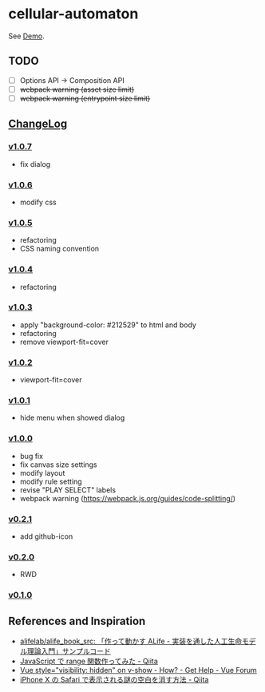 # cellular-automaton

See [Demo](https://l1ck0h.github.io/cellular-automaton/).

## TODO

- [ ] Options API → Composition API
- [ ] ~~webpack warning (asset size limit)~~
- [ ] ~~webpack warning (entrypoint size limit)~~

## [ChangeLog](https://github.com/l1ck0h/cellular-automaton/releases)

### [v1.0.7](https://github.com/l1ck0h/cellular-automaton/tree/v1.0.7)

- fix dialog

### [v1.0.6](https://github.com/l1ck0h/cellular-automaton/tree/v1.0.6)

- modify css

### [v1.0.5](https://github.com/l1ck0h/cellular-automaton/tree/v1.0.5)

- refactoring
- CSS naming convention

### [v1.0.4](https://github.com/l1ck0h/cellular-automaton/tree/v1.0.4)

- refactoring

### [v1.0.3](https://github.com/l1ck0h/cellular-automaton/tree/v1.0.3)

- apply "background-color: #212529" to html and body
- refactoring
- remove viewport-fit=cover

### [v1.0.2](https://github.com/l1ck0h/cellular-automaton/tree/v1.0.2)

- viewport-fit=cover

### [v1.0.1](https://github.com/l1ck0h/cellular-automaton/tree/v1.0.1)

- hide menu when showed dialog

### [v1.0.0](https://github.com/l1ck0h/cellular-automaton/tree/v1.0.0)

- bug fix
- fix canvas size settings
- modify layout
- modify rule setting
- revise "PLAY SELECT" labels
- webpack warning (https://webpack.js.org/guides/code-splitting/)

### [v0.2.1](https://github.com/l1ck0h/cellular-automaton/tree/v0.2.1)

- add github-icon

### [v0.2.0](https://github.com/l1ck0h/cellular-automaton/tree/v0.2.0)

- RWD

### [v0.1.0](https://github.com/l1ck0h/cellular-automaton/tree/v0.1.0)

## References and Inspiration

- [alifelab/alife_book_src: 「作って動かす ALife - 実装を通した人工生命モデル理論入門」サンプルコード](https://github.com/alifelab/alife_book_src)
- [JavaScript で range 関数作ってみた - Qiita](https://qiita.com/RyutaKojima/items/168632d4980e65a285f3)
- [Vue style="visibility: hidden" on v-show - How? - Get Help - Vue Forum](https://forum.vuejs.org/t/vue-style-visibility-hidden-on-v-show-how/58293)
- [iPhone X の Safari で表示される謎の空白を消す方法 - Qiita](https://qiita.com/daisukeoda/items/2b8cc28f176e202976b7)
